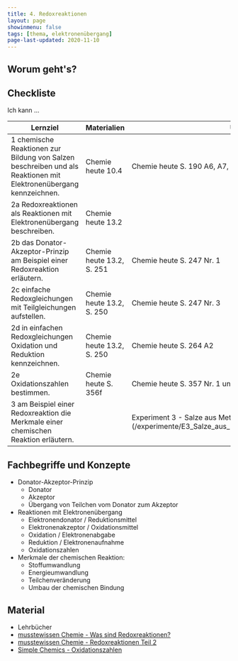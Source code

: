 ```yaml
---
title: 4. Redoxreaktionen
layout: page
showinmenu: false
tags: [thema, elektronenübergang]
page-last-updated: 2020-11-10
---
```


## Worum geht's?



## Checkliste

Ich kann ...

| Lernziel | Materialien | Übungen |
| ---      | ---         | ---     |
| 1 chemische Reaktionen zur Bildung von Salzen beschreiben und als Reaktionen mit Elektronenübergang kennzeichnen. | Chemie heute 10.4 | Chemie heute S. 190 A6, A7, A8 |
| 2a Redoxreaktionen als Reaktionen mit Elektronenübergang beschreiben. | Chemie heute 13.2 |  |
| 2b das Donator-Akzeptor-Prinzip am Beispiel einer Redoxreaktion erläutern. | Chemie heute 13.2, S. 251 | Chemie heute S. 247 Nr. 1 |
| 2c einfache Redoxgleichungen mit Teilgleichungen aufstellen. | Chemie heute 13.2, S. 250 | Chemie heute S. 247 Nr. 3 |
| 2d in einfachen Redoxgleichungen Oxidation und Reduktion kennzeichnen. | Chemie heute 13.2, S. 250 | Chemie heute S. 264 A2 |
| 2e Oxidationszahlen bestimmen. | Chemie heute S. 356f | Chemie heute S. 357 Nr. 1 und 2 |
| 3 am Beispiel einer Redoxreaktion die Merkmale einer chemischen Reaktion erläutern. |  | Experiment 3 - Salze aus Metallen und Metalloxiden herstellen](/experimente/E3_Salze_aus_Metallen_und_Metalloxiden_herstellen) |

## Fachbegriffe und Konzepte

- Donator-Akzeptor-Prinzip
	- Donator
	- Akzeptor
	- Übergang von Teilchen vom Donator zum Akzeptor
- Reaktionen mit Elektronenübergang
	- Elektronendonator / Reduktionsmittel
	- Elektronenakzeptor / Oxidationsmittel
	- Oxidation / Elektronenabgabe
	- Reduktion / Elektronenaufnahme
	- Oxidationszahlen
- Merkmale der chemischen Reaktion:
	- Stoffumwandlung
	- Energieumwandlung
	- Teilchenveränderung
	- Umbau der chemischen Bindung

## Material

- Lehrbücher
- [musstewissen Chemie - Was sind Redoxreaktionen?](https://www.youtube.com/watch?v=csRIZZuIC0Q)
- [musstewissen Chemie - Redoxreaktionen Teil 2](https://www.youtube.com/watch?v=Y3BmwGyVjt8)
- [Simple Chemics - Oxidationszahlen](https://www.youtube.com/watch?v=RnpNrWJ4GOc)
